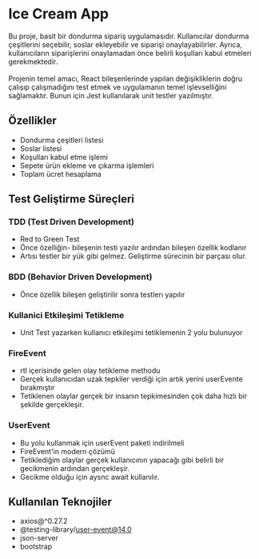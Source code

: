 <h1>Ice Cream App</h1>
Bu proje, basit bir dondurma sipariş uygulamasıdır. Kullanıcılar dondurma çeşitlerini seçebilir, soslar ekleyebilir ve siparişi onaylayabilirler. Ayrıca, kullanıcıların siparişlerini onaylamadan önce belirli koşulları kabul etmeleri gerekmektedir.
<br>
<br>
Projenin temel amacı, React bileşenlerinde yapılan değişikliklerin doğru çalışıp çalışmadığını test etmek ve uygulamanın temel işlevselliğini sağlamaktır. Bunun için Jest kullanılarak unit testler yazılmıştır.


<h2>Özellikler</h2>

- Dondurma çeşitleri listesi
- Soslar listesi
- Koşulları kabul etme işlemi
- Sepete ürün ekleme ve çıkarma işlemleri
- Toplam ücret hesaplama

<h2> Test Geliştirme Süreçleri</h2>

<h3>TDD (Test Driven Development)</h3>

- Red to Green Test
- Önce özelliğin- bileşenin testi yazılır ardından bileşen özellik kodlanır
- Artısı testler bir yük gibi gelmez. Geliştirme sürecinin bir parçası olur.

<h3>BDD (Behavior Driven Development)</h3>

- Önce özellik bileşen geliştirilir sonra testlerı yapılır

<h3>Kullanici Etkileşimi Tetikleme</h3>

- Unit Test yazarken kullanıcı etkileşimi tetiklemenin 2 yolu bulunuyor

<h3>FireEvent</h3>

- rtl içerisinde gelen olay tetikleme methodu
- Gerçek kullanıcıdan uzak tepkiler verdiği için artık yerini userEvente bırakmıştır
- Tetiklenen olaylar gerçek bir insanın tepkimesinden çok daha hızlı bir şekilde gerçekleşir.

<h3>UserEvent</h3>

- Bu yolu kullanmak için userEvent paketi indirilmeli
- FireEvent'in modern çözümü
- Tetiklediğim olaylar gerçek kullanıcının yapacağı gibi belirli bir gecikmenin ardından gerçekleşir.
- Gecikme olduğu için aysnc await kullanılır.

<h2>Kullanılan Teknojiler</h2>

- axios@^0.27.2
- @testing-library/user-event@14.0
- json-server
- bootstrap
